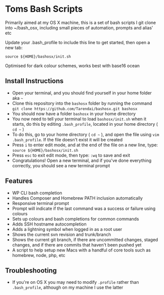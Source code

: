 # Toms Bash Scripts

Primarily aimed at my OS X machine, this is a set of bash scripts I git clone into ~/bash_osx, including small pieces of automation, prompts and alias' etc

Update your .bash_profile to include this line to get started, then open a new tab:

```
source ${HOME}/bashosx/init.sh
```
Optimised for dark colour schemes, works best with base16 ocean

## Install Instructions

 - Open your terminal, and you should find yourself in your home folder aka `~`
 - Clone this repository into the `bashosx` folder by running the command `git clone https://github.com/Tarendai/bashosx.git bashosx`
 - You should now have a folder `bashosx` in your home directory
 - You now need to tell your terminal to load `bashosx/init.sh` when it starts, do this by editing `.bash_profile`, located in your home directory ( ` cd ~` )
 - To do this, go to your home directory ( `cd ~` ), and open the file using `vim .bash_profile`. If the file doesn't exist it will be created
 - Press `i` to enter edit mode, and at the end of the file on a new line, type: `source ${HOME}/bashosx/init.sh`
 - Press `esc` to exit edit mode, then type: `:wq` to save and exit
 - Congratulations! Open a new terminal, and if you've done everything correctly, you should see a new terminal prompt


## Features

 - WP CLI bash completion
 - Handles Composer and Homebrew PATH inclusion automatically
 - Responsive terminal prompt
 - Prompt will indicate if the last command was a success or failure using colours
 - Sets up colours and bash completions for common commands
 - Adds SSH hostname autocompletion
 - Adds a lightning symbol when logged in as a root user
 - Shows the current svn revision and trunk/branch
 - Shows the current git branch, if there are uncommitted changes, staged changes, and if there are commits that haven't been pushed yet
 - A script to help setup new Macs with a handful of core tools such as homebrew, node, php, etc



## Troubleshooting

 - If you're on OS X you may need to modify `.profile` rather than `.bash_profile`, although on my machine I use the latter
